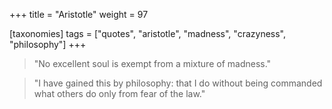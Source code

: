 +++
title = "Aristotle"
weight = 97

[taxonomies]
tags = ["quotes", "aristotle", "madness", "crazyness", "philosophy"]
+++

> "No excellent soul is exempt from a mixture of madness."

> "I have gained this by philosophy:
> that I do without being commanded what others do only from fear of the law."

